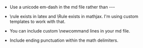 * Use a unicode em-dash in the md file rather than ---

* \rule exists in latex and \Rule exists in mathjax.
  I'm using custom templates to work with that.

* You can include custom \newcommand lines in your md file.

* Include ending punctuation within the math delimiters.
